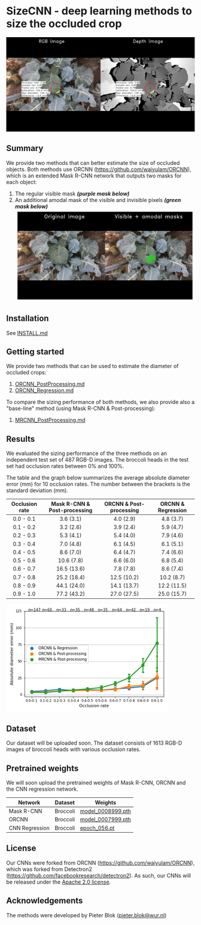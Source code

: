 # SizeCNN - deep learning methods to size the occluded crop
![Size the invisible crop](./demo/20200819_143612133900_plant1188_rgb_trigger002.png?raw=true)
<br/>


## Summary
We provide two methods that can better estimate the size of occluded objects. Both methods use ORCNN (https://github.com/waiyulam/ORCNN), which is an extended Mask R-CNN network that outputs two masks for each object:
1. The regular visible mask ***(purple mask below)***
2. An additional amodal mask of the visible and invisible pixels ***(green mask below)*** <br/>
![Amodal_Visible_Masks](./demo/20200819_143612133900_plant1188_rgb_trigger002_amodal_visible_masks.png?raw=true)

## Installation
See [INSTALL.md](INSTALL.md)


## Getting started
We provide two methods that can be used to estimate the diameter of occluded crops: <br/>

1. [ORCNN_PostProcessing.md](ORCNN_PostProcessing.md) 
2. [ORCNN_Regression.md](ORCNN_Regression.md) 

To compare the sizing performance of both methods, we also provide also a "base-line" method (using Mask R-CNN & Post-processing): <br/>
1. [MRCNN_PostProcessing.md](MRCNN_PostProcessing.md)


## Results
We evaluated the sizing performance of the three methods on an independent test set of 487 RGB-D images. The broccoli heads in the test set had occlusion rates between 0% and 100%.

The table and the graph below summarizes the average absolute diameter error (mm) for 10 occlusion rates. The number between the brackets is the standard deviation (mm).
 
| Occlusion rate     | Mask R-CNN & Post-processing	| ORCNN & Post-processing	| ORCNN & Regression		|
|:------------------:|:--------------------------------:|:-----------------------------:|:-----------------------------:|
| 0.0 - 0.1          |  3.6 (3.1)       		| 4.0 (2.9)       		| 4.8 (3.7)			|
| 0.1 - 0.2          |  3.2 (2.6)       		| 3.9 (2.4)       		| 5.9 (4.7)			|
| 0.2 - 0.3          |  5.3 (4.1)       		| 5.4 (4.0)       		| 7.9 (4.6)			|
| 0.3 - 0.4          |  7.0 (4.8)       		| 6.1 (4.5)       		| 6.1 (5.1)			|
| 0.4 - 0.5          |  8.6 (7.0)       		| 6.4 (4.7)       		| 7.4 (6.6)			|
| 0.5 - 0.6          |  10.6 (7.8)       		| 6.6 (6.0)       		| 6.8 (5.4)			|
| 0.6 - 0.7          |  16.5 (13.6)       		| 7.8 (7.8)       		| 8.6 (7.4)			|
| 0.7 - 0.8          |  25.2 (18.4)       		| 12.5 (10.2)       		| 10.2 (8.7)			|
| 0.8 - 0.9          |  44.1 (24.0)       		| 14.1 (13.7)      		| 12.2 (11.5)			|
| 0.9 - 1.0          |  77.2 (43.2)       		| 27.0 (27.5)      		| 25.0 (15.7)			|
                            
![error_curve](./utils/diameter_error_occlusion_rate_three_methods.png?raw=true)

## Dataset
Our dataset will be uploaded soon. The dataset consists of 1613 RGB-D images of broccoli heads with various occlusion rates. 

## Pretrained weights
We will soon upload the pretrained weights of Mask R-CNN, ORCNN and the CNN regression network.

| Network	      	| Dataset         		| Weights													|
| ----------------------|-------------------------------|---------------------------------------------------------------------------------------------------------------| 
| Mask R-CNN		| Broccoli			| [model_0008999.pth](https://drive.google.com/file/d/14ruTcox7nPSBPxPPaYjETizJvS77mjVG/view?usp=sharing) 	|
| ORCNN			| Broccoli			| [model_0007999.pth](https://drive.google.com/file/d/1q7elXawUTw-ThZ2b3BHIOoZrmBZiLoMG/view?usp=sharing) 	|
| CNN Regression	| Broccoli			| [epoch_056.pt](https://drive.google.com/file/d/1-hfNOvu0yZNavE2Zlo9XAMkdRQ0YKgyP/view?usp=sharing) 		|	


## License
Our CNNs were forked from ORCNN (https://github.com/waiyulam/ORCNN), which was forked from Detectron2 (https://github.com/facebookresearch/detectron2). As such, our CNNs will be released under the [Apache 2.0 license](LICENSE). <br/>


## Acknowledgements
The methods were developed by Pieter Blok (pieter.blok@wur.nl)
